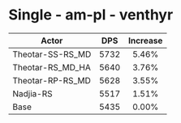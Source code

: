 # Single - am-pl - venthyr
| Actor | DPS | Increase |
|---|:---:|:---:|
|Theotar-SS-RS_MD|5732|5.46%|
|Theotar-RS_MD_HA|5640|3.76%|
|Theotar-RP-RS_MD|5628|3.55%|
|Nadjia-RS|5517|1.51%|
|Base|5435|0.00%|
